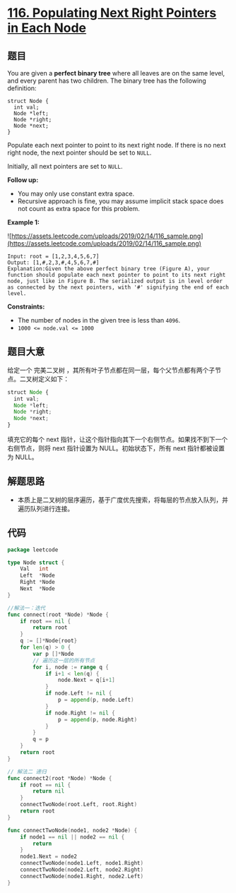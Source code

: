 # [116. Populating Next Right Pointers in Each Node](https://leetcode.com/problems/populating-next-right-pointers-in-each-node/)


## 题目

You are given a **perfect binary tree** where all leaves are on the same level, and every parent has two children. The binary tree has the following definition:

```
struct Node {
  int val;
  Node *left;
  Node *right;
  Node *next;
}

```

Populate each next pointer to point to its next right node. If there is no next right node, the next pointer should be set to `NULL`.

Initially, all next pointers are set to `NULL`.

**Follow up:**

- You may only use constant extra space.
- Recursive approach is fine, you may assume implicit stack space does not count as extra space for this problem.

**Example 1:**

![https://assets.leetcode.com/uploads/2019/02/14/116_sample.png](https://assets.leetcode.com/uploads/2019/02/14/116_sample.png)

```
Input: root = [1,2,3,4,5,6,7]
Output: [1,#,2,3,#,4,5,6,7,#]
Explanation:Given the above perfect binary tree (Figure A), your function should populate each next pointer to point to its next right node, just like in Figure B. The serialized output is in level order as connected by the next pointers, with '#' signifying the end of each level.

```

**Constraints:**

- The number of nodes in the given tree is less than `4096`.
- `1000 <= node.val <= 1000`

## 题目大意

给定一个 完美二叉树 ，其所有叶子节点都在同一层，每个父节点都有两个子节点。二叉树定义如下：

```jsx
struct Node {
  int val;
  Node *left;
  Node *right;
  Node *next;
}

```

填充它的每个 next 指针，让这个指针指向其下一个右侧节点。如果找不到下一个右侧节点，则将 next 指针设置为 NULL。初始状态下，所有 next 指针都被设置为 NULL。

## 解题思路

- 本质上是二叉树的层序遍历，基于广度优先搜索，将每层的节点放入队列，并遍历队列进行连接。

## 代码

```go
package leetcode

type Node struct {
	Val   int
	Left  *Node
	Right *Node
	Next  *Node
}

//解法一：迭代
func connect(root *Node) *Node {
	if root == nil {
		return root
	}
	q := []*Node{root}
	for len(q) > 0 {
		var p []*Node
		// 遍历这一层的所有节点
		for i, node := range q {
			if i+1 < len(q) {
				node.Next = q[i+1]
			}
			if node.Left != nil {
				p = append(p, node.Left)
			}
			if node.Right != nil {
				p = append(p, node.Right)
			}
		}
		q = p
	}
	return root
}

// 解法二 递归
func connect2(root *Node) *Node {
	if root == nil {
		return nil
	}
	connectTwoNode(root.Left, root.Right)
	return root
}

func connectTwoNode(node1, node2 *Node) {
	if node1 == nil || node2 == nil {
		return
	}
	node1.Next = node2
	connectTwoNode(node1.Left, node1.Right)
	connectTwoNode(node2.Left, node2.Right)
	connectTwoNode(node1.Right, node2.Left)
}
```